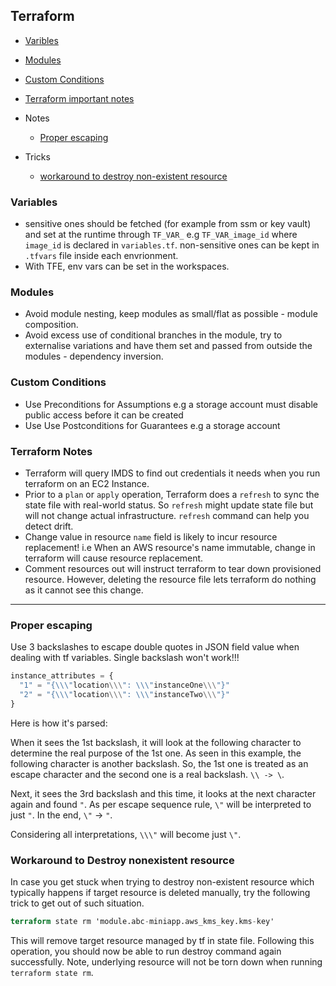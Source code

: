 ## Terraform

- [Varibles](#variables)
- [Modules](#modules)
- [Custom Conditions](#custom-conditions)

- [Terraform important notes](#terraform-notes)
- Notes
  - [Proper escaping](#proper-escaping)
- Tricks
  - [workaround to destroy non-existent resource](#workaround-to-destroy-nonexistent-resource)

### Variables

- sensitive ones should be fetched (for example from ssm or key vault) and set at the runtime through `TF_VAR_` e.g `TF_VAR_image_id` where `image_id` is declared in `variables.tf`. non-sensitive ones can be kept in `.tfvars` file inside each envrionment.
- With TFE, env vars can be set in the workspaces.

### Modules

- Avoid module nesting, keep modules as small/flat as possible - module composition.
- Avoid excess use of conditional branches in the module, try to externalise variations and have them set and passed from outside the modules - dependency inversion.

### Custom Conditions

- Use Preconditions for Assumptions e.g a storage account must disable public access before it can be created
- Use Use Postconditions for Guarantees e.g a storage account 




### Terraform Notes

- Terraform will query IMDS to find out credentials it needs when you run terraform on an EC2 Instance.
- Prior to a `plan` or `apply` operation, Terraform does a `refresh` to sync the state file with real-world status. So `refresh` might update state file but will not change actual infrastructure. `refresh` command can help you detect drift.
- Change value in resource `name` field is likely to incur resource replacement! i.e When an AWS resource's name immutable, change in terraform will cause resource replacement.
- Comment resources out will instruct terraform to tear down provisioned resource. However, deleting the resource file lets terraform do nothing as it cannot see this change.

---

### Proper escaping
Use 3 backslashes to escape double quotes in JSON field value when dealing with tf variables. Single backslash won't work!!!

```tf
instance_attributes = {
  "1" = "{\\\"location\\\": \\\"instanceOne\\\"}"
  "2" = "{\\\"location\\\": \\\"instanceTwo\\\"}"
}
```

Here is how it's parsed:

When it sees the 1st backslash, it will look at the following character to determine the real purpose of the 1st one. As seen in this example, the following character is another backslash. So, the 1st one is treated as an escape character and the second one is a real backslash. `\\ -> \`.

Next, it sees the 3rd backslash and this time, it looks at the next character again and found `"`. As per escape sequence rule, `\"` will be interpreted to just `"`. In the end, `\"` -> `"`.

Considering all interpretations, `\\\"` will become just `\"`.

### Workaround to Destroy nonexistent resource

In case you get stuck when trying to destroy non-existent resource which typically happens if target resource is deleted manually, try the following trick to get out of such situation.

```tf
terraform state rm 'module.abc-miniapp.aws_kms_key.kms-key'
```

This will remove target resource managed by tf in state file. Following this operation, you should now be able to run destroy command again successfully. Note, underlying resource will not be torn down when running `terraform state rm`.
